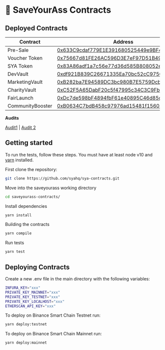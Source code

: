 # 🍑 SaveYourAss Contracts

## Deployed Contracts

|Contract|Address|
|--|--|
|Pre-Sale|[0x633C9cdaf779E1E391680525449e9BF4C0Bc4595](https://bscscan.com/address/0x633c9cdaf779e1e391680525449e9bf4c0bc4595)|
|Voucher Token|[0x75667d81FE26AC596D3E7eF97D51B49fe679Bec8](https://bscscan.com/address/0x75667d81FE26AC596D3E7eF97D51B49fe679Bec8)|
|SYA Token|[0x83A86adf1a7c56e77d36d585B808052e0a2aAD0e](https://bscscan.com/address/0x83A86adf1a7c56e77d36d585B808052e0a2aAD0e)|
|DevVault|[0xdf921B839C26671335Ea70bc52cC9750613BaC78](https://bscscan.com/address/0xdf921B839C26671335Ea70bc52cC9750613BaC78)|
|MarketingVault|[0xB282ba7E94589DC3bc980B7E5759Dcb791231393](https://bscscan.com/address/0xB282ba7E94589DC3bc980B7E5759Dcb791231393)|
|CharityVault|[0xC52F5A65DabF20c5f47995c34C3C9FbbEe66C08D](https://bscscan.com/address/0xC52F5A65DabF20c5f47995c34C3C9FbbEe66C08D)|
|FairLaunch|[0xDc7de598bF4894fbF61e40895C46d85d512d15F2](https://bscscan.com/address/0xDc7de598bF4894fbF61e40895C46d85d512d15F2)|
|CommunityBooster|[0xB0634C7bdB458c97976ad15481f1560B6A366fa0](https://bscscan.com/address/0xB0634C7bdB458c97976ad15481f1560B6A366fa0)|

**Audits**

[Audit1](/audits/audit_1.pdf) | [Audit 2](/audits/audit_2.pdf)

## Getting started
To run the tests, follow these steps. You must have at least node v10 and [yarn](https://yarnpkg.com/) installed.

First clone the repository:

```sh
git clone https://github.com/syahq/sya-contracts.git
```

Move into the saveyourass working directory

```sh
cd saveyourass-contracts/
```

Install dependencies

```sh
yarn install
```

Building the contracts

```sh
yarn compile
```

Run tests

```sh
yarn test
```

## Deploying Contracts

Create a new .env file in the main directory with the following variables:

```sh
INFURA_KEY="xxx"
PRIVATE_KEY_MAINNET="xxx"
PRIVATE_KEY_TESTNET="xxx"
PRIVATE_KEY_LOCALHOST="xxx"
ETHERSCAN_API_KEY="xxx"
```

To deploy on Binance Smart Chain Testnet run:
```sh
yarn deploy:testnet
```

To deploy on Binance Smart Chain Mainnet run:
```sh
yarn deploy:mainnet
```